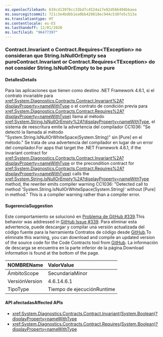 ```yaml
---
ms.openlocfilehash: 639cd13978cc33bd7c4524a17e92d566404bbaea
ms.sourcegitcommit: 721c3e4bdbb1ea0bb420818ec944c538fe5c513a
ms.translationtype: HT
ms.contentlocale: es-ES
ms.lasthandoff: 12/01/2020
ms.locfileid: "96477397"
---
```

### <a name="contractinvariant-or-contractrequirestexception-do-not-consider-stringisnullorempty-to-be-pure"></a><span data-ttu-id="6e126-101">Contract.Invariant o Contract.Requires\<TException> no consideran que String.IsNullOrEmpty sea puro</span><span class="sxs-lookup"><span data-stu-id="6e126-101">Contract.Invariant or Contract.Requires\<TException> do not consider String.IsNullOrEmpty to be pure</span></span>

#### <a name="details"></a><span data-ttu-id="6e126-102">Detalles</span><span class="sxs-lookup"><span data-stu-id="6e126-102">Details</span></span>

<span data-ttu-id="6e126-103">Para las aplicaciones que tienen como destino .NET Framework 4.6.1, si el contrato invariable para <xref:System.Diagnostics.Contracts.Contract.Invariant%2A?displayProperty=nameWithType> o el contrato de condición previa para <xref:System.Diagnostics.Contracts.Contract.Requires%2A?displayProperty=nameWithType)> llama al método <xref:System.String.IsNullOrEmpty%2A?displayProperty=nameWithType>, el sistema de reescritura emite la advertencia del compilador CC1036: &quot;Se detectó la llamada al método "System.String.IsNullOrWhiteSpace(System.String)" sin [Pure] en el método.&quot; Se trata de una advertencia del compilador en lugar de un error del compilador.</span><span class="sxs-lookup"><span data-stu-id="6e126-103">For apps that target the .NET Framework 4.6.1, if the invariant contract for <xref:System.Diagnostics.Contracts.Contract.Invariant%2A?displayProperty=nameWithType> or the precondition contract for <xref:System.Diagnostics.Contracts.Contract.Requires%2A?displayProperty=nameWithType)> calls the <xref:System.String.IsNullOrEmpty%2A?displayProperty=nameWithType> method, the rewriter emits compiler warning CC1036: &quot;Detected call to method 'System.String.IsNullOrWhiteSpace(System.String)' without [Pure] in method.&quot; This is a compiler warning rather than a compiler error.</span></span>

#### <a name="suggestion"></a><span data-ttu-id="6e126-104">Sugerencia</span><span class="sxs-lookup"><span data-stu-id="6e126-104">Suggestion</span></span>

<span data-ttu-id="6e126-105">Este comportamiento se solucionó en [Problema de GitHub #339](https://github.com/Microsoft/CodeContracts/issues/339).</span><span class="sxs-lookup"><span data-stu-id="6e126-105">This behavior was addressed in [GitHub Issue #339](https://github.com/Microsoft/CodeContracts/issues/339).</span></span> <span data-ttu-id="6e126-106">Para eliminar esta advertencia, puede descargar y compilar una versión actualizada del código fuente para la herramienta Contratos de código desde [GitHub](https://github.com/Microsoft/CodeContracts/blob/master/README.md).</span><span class="sxs-lookup"><span data-stu-id="6e126-106">To eliminate this warning, you can download and compile an updated version of the source code for the Code Contracts tool from [GitHub](https://github.com/Microsoft/CodeContracts/blob/master/README.md).</span></span> <span data-ttu-id="6e126-107">La información de descarga se encuentra en la parte inferior de la página.</span><span class="sxs-lookup"><span data-stu-id="6e126-107">Download information is found at the bottom of the page.</span></span>

| <span data-ttu-id="6e126-108">NOMBRE</span><span class="sxs-lookup"><span data-stu-id="6e126-108">Name</span></span>    | <span data-ttu-id="6e126-109">Valor</span><span class="sxs-lookup"><span data-stu-id="6e126-109">Value</span></span>       |
|:--------|:------------|
| <span data-ttu-id="6e126-110">Ámbito</span><span class="sxs-lookup"><span data-stu-id="6e126-110">Scope</span></span>   |<span data-ttu-id="6e126-111">Secundaria</span><span class="sxs-lookup"><span data-stu-id="6e126-111">Minor</span></span>|
|<span data-ttu-id="6e126-112">Versión</span><span class="sxs-lookup"><span data-stu-id="6e126-112">Version</span></span>|<span data-ttu-id="6e126-113">4.6.1</span><span class="sxs-lookup"><span data-stu-id="6e126-113">4.6.1</span></span>|
|<span data-ttu-id="6e126-114">Tipo</span><span class="sxs-lookup"><span data-stu-id="6e126-114">Type</span></span>|<span data-ttu-id="6e126-115">Tiempo de ejecución</span><span class="sxs-lookup"><span data-stu-id="6e126-115">Runtime</span></span>|

#### <a name="affected-apis"></a><span data-ttu-id="6e126-116">API afectadas</span><span class="sxs-lookup"><span data-stu-id="6e126-116">Affected APIs</span></span>

- <xref:System.Diagnostics.Contracts.Contract.Invariant(System.Boolean)?displayProperty=nameWithType>
- <xref:System.Diagnostics.Contracts.Contract.Requires(System.Boolean)?displayProperty=nameWithType>

<!--

#### Affected APIs

- `M:System.Diagnostics.Contracts.Contract.Invariant(System.Boolean)`
- `M:System.Diagnostics.Contracts.Contract.Requires(System.Boolean)`

-->
